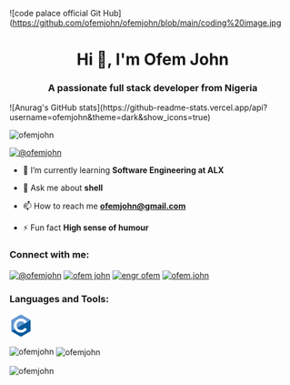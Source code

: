 ![code palace official Git Hub](https://github.com/ofemjohn/ofemjohn/blob/main/coding%20image.jpg
<h1 align="center">Hi 👋, I'm Ofem John</h1>
<h3 align="center">A passionate full stack developer from Nigeria</h3>
![Anurag's GitHub stats](https://github-readme-stats.vercel.app/api?username=ofemjohn&theme=dark&show_icons=true)

<p align="left"> <img src="https://komarev.com/ghpvc/?username=ofemjohn&label=Profile%20views&color=0e75b6&style=flat" alt="ofemjohn" /> </p>

<p align="left"> <a href="https://twitter.com/@ofemjohn" target="blank"><img src="https://img.shields.io/twitter/follow/@ofemjohn?logo=twitter&style=for-the-badge" alt="@ofemjohn" /></a> </p>

- 🌱 I’m currently learning **Software Engineering at ALX**

- 💬 Ask me about **shell**

- 📫 How to reach me **ofemjohn@gmail.com**

- ⚡ Fun fact **High sense of humour**

<h3 align="left">Connect with me:</h3>
<p align="left">
<a href="https://twitter.com/@ofemjohn" target="blank"><img align="center" src="https://raw.githubusercontent.com/rahuldkjain/github-profile-readme-generator/master/src/images/icons/Social/twitter.svg" alt="@ofemjohn" height="30" width="40" /></a>
<a href="https://linkedin.com/in/ofem john" target="blank"><img align="center" src="https://raw.githubusercontent.com/rahuldkjain/github-profile-readme-generator/master/src/images/icons/Social/linked-in-alt.svg" alt="ofem john" height="30" width="40" /></a>
<a href="https://fb.com/engr ofem" target="blank"><img align="center" src="https://raw.githubusercontent.com/rahuldkjain/github-profile-readme-generator/master/src/images/icons/Social/facebook.svg" alt="engr ofem" height="30" width="40" /></a>
<a href="https://instagram.com/ofem.john" target="blank"><img align="center" src="https://raw.githubusercontent.com/rahuldkjain/github-profile-readme-generator/master/src/images/icons/Social/instagram.svg" alt="ofem.john" height="30" width="40" /></a>
</p>

<h3 align="left">Languages and Tools:</h3>
<p align="left"> <a href="https://www.cprogramming.com/" target="_blank" rel="noreferrer"> <img src="https://raw.githubusercontent.com/devicons/devicon/master/icons/c/c-original.svg" alt="c" width="40" height="40"/> </a> </p>

<p><img align="left" src="https://github-readme-stats.vercel.app/api/top-langs?username=ofemjohn&show_icons=true&locale=en&layout=compact" alt="ofemjohn" /></p>

<p>&nbsp;<img align="center" src="https://github-readme-stats.vercel.app/api?username=ofemjohn&show_icons=true&locale=en" alt="ofemjohn" /></p>

<p><img align="center" src="https://github-readme-streak-stats.herokuapp.com/?user=ofemjohn&" alt="ofemjohn" /></p>

